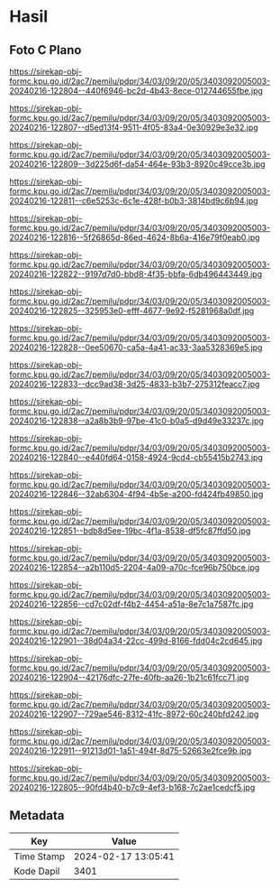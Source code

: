 # Hasil

## Foto C Plano

https://sirekap-obj-formc.kpu.go.id/2ac7/pemilu/pdpr/34/03/09/20/05/3403092005003-20240216-122804--440f6946-bc2d-4b43-8ece-012744655fbe.jpg

https://sirekap-obj-formc.kpu.go.id/2ac7/pemilu/pdpr/34/03/09/20/05/3403092005003-20240216-122807--d5ed13f4-9511-4f05-83a4-0e30929e3e32.jpg

https://sirekap-obj-formc.kpu.go.id/2ac7/pemilu/pdpr/34/03/09/20/05/3403092005003-20240216-122809--3d225d6f-da54-464e-93b3-8920c49cce3b.jpg

https://sirekap-obj-formc.kpu.go.id/2ac7/pemilu/pdpr/34/03/09/20/05/3403092005003-20240216-122811--c6e5253c-6c1e-428f-b0b3-3814bd9c6b94.jpg

https://sirekap-obj-formc.kpu.go.id/2ac7/pemilu/pdpr/34/03/09/20/05/3403092005003-20240216-122816--5f26865d-86ed-4624-8b6a-416e79f0eab0.jpg

https://sirekap-obj-formc.kpu.go.id/2ac7/pemilu/pdpr/34/03/09/20/05/3403092005003-20240216-122822--9197d7d0-bbd8-4f35-bbfa-6db496443449.jpg

https://sirekap-obj-formc.kpu.go.id/2ac7/pemilu/pdpr/34/03/09/20/05/3403092005003-20240216-122825--325953e0-efff-4677-9e92-f5281968a0df.jpg

https://sirekap-obj-formc.kpu.go.id/2ac7/pemilu/pdpr/34/03/09/20/05/3403092005003-20240216-122828--0ee50670-ca5a-4a41-ac33-3aa5328369e5.jpg

https://sirekap-obj-formc.kpu.go.id/2ac7/pemilu/pdpr/34/03/09/20/05/3403092005003-20240216-122833--dcc9ad38-3d25-4833-b3b7-275312feacc7.jpg

https://sirekap-obj-formc.kpu.go.id/2ac7/pemilu/pdpr/34/03/09/20/05/3403092005003-20240216-122838--a2a8b3b9-97be-41c0-b0a5-d9d49e33237c.jpg

https://sirekap-obj-formc.kpu.go.id/2ac7/pemilu/pdpr/34/03/09/20/05/3403092005003-20240216-122840--e440fd64-0158-4924-9cd4-cb55415b2743.jpg

https://sirekap-obj-formc.kpu.go.id/2ac7/pemilu/pdpr/34/03/09/20/05/3403092005003-20240216-122846--32ab6304-4f94-4b5e-a200-fd424fb49850.jpg

https://sirekap-obj-formc.kpu.go.id/2ac7/pemilu/pdpr/34/03/09/20/05/3403092005003-20240216-122851--bdb8d5ee-19bc-4f1a-8538-df5fc87ffd50.jpg

https://sirekap-obj-formc.kpu.go.id/2ac7/pemilu/pdpr/34/03/09/20/05/3403092005003-20240216-122854--a2b110d5-2204-4a09-a70c-fce96b750bce.jpg

https://sirekap-obj-formc.kpu.go.id/2ac7/pemilu/pdpr/34/03/09/20/05/3403092005003-20240216-122856--cd7c02df-f4b2-4454-a51a-8e7c1a7587fc.jpg

https://sirekap-obj-formc.kpu.go.id/2ac7/pemilu/pdpr/34/03/09/20/05/3403092005003-20240216-122901--38d04a34-22cc-499d-8166-fdd04c2cd645.jpg

https://sirekap-obj-formc.kpu.go.id/2ac7/pemilu/pdpr/34/03/09/20/05/3403092005003-20240216-122904--42176dfc-27fe-40fb-aa26-1b21c61fcc71.jpg

https://sirekap-obj-formc.kpu.go.id/2ac7/pemilu/pdpr/34/03/09/20/05/3403092005003-20240216-122907--729ae546-8312-41fc-8972-60c240bfd242.jpg

https://sirekap-obj-formc.kpu.go.id/2ac7/pemilu/pdpr/34/03/09/20/05/3403092005003-20240216-122911--91213d01-1a51-494f-8d75-52663e2fce9b.jpg

https://sirekap-obj-formc.kpu.go.id/2ac7/pemilu/pdpr/34/03/09/20/05/3403092005003-20240216-122805--90fd4b40-b7c9-4ef3-b168-7c2ae1cedcf5.jpg


## Metadata

| Key        | Value               |
| ---------- | ------------------- |
| Time Stamp | 2024-02-17 13:05:41 |
| Kode Dapil | 3401                |



